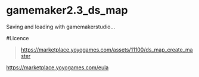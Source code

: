 # gamemaker2.3_ds_map

Saving and loading with gamemakerstudio...

#Licence

>https://marketplace.yoyogames.com/assets/11100/ds_map_create_master

https://marketplace.yoyogames.com/eula


